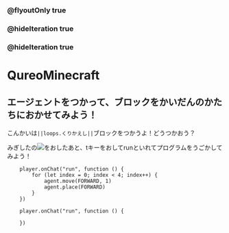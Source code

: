 ### @flyoutOnly true
### @hideIteration true
### @hideIteration true
# QureoMinecraft

## エージェントをつかって、ブロックをかいだんのかたちにおかせてみよう！

こんかいは``||loops.くりかえし||``ブロックをつかうよ！どうつかおう？

みぎしたの![](https://raw.githubusercontent.com/camp-minecraft/TechkidsCampTutorial/master/images/playbutton.png)をおしたあと、tキーをおしてrunといれてプログラムをうごかしてみよう！

```ghost
    player.onChat("run", function () {
        for (let index = 0; index < 4; index++) {
            agent.move(FORWARD, 1)
            agent.place(FORWARD)
        }
    })
```


```template
    player.onChat("run", function () {

    })
```